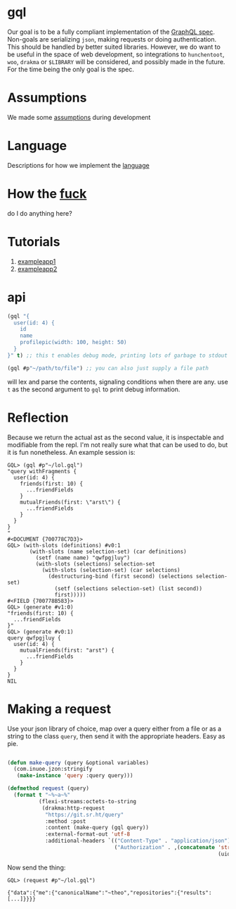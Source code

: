 # gql

Our goal is to be a fully compliant implementation of the [GraphQL
spec](https://spec.graphql.org/draft/). Non-goals are serializing `json`, making
requests or doing authentication.  This should be handled by better suited
libraries.  However, we do want to be useful in the space of web development, so
integrations to `hunchentoot`, `woo`, `drakma` or `$LIBRARY` will be considered,
and possibly made in the future.  For the time being the only goal is the spec.

# Assumptions

We made some [assumptions](wiki/assumptions.md) during development

# Language

Descriptions for how we implement the [language](wiki/language.md)

# How the [fuck](wiki/how.md)

do I do anything here?

# Tutorials

1. [exampleapp1](wiki/example1.md)
1. [exampleapp2](wiki/example2.md)


# api

```lisp
(gql "{
  user(id: 4) {
    id
    name
    profilepic(width: 100, height: 50)
  }
}" t) ;; this t enables debug mode, printing lots of garbage to stdout

(gql #p"~/path/to/file") ;; you can also just supply a file path
```

will lex and parse the contents, signaling conditions when there are any.  use
`t` as the second argument to `gql` to print debug information.

# Reflection
Because we return the actual ast as the second value, it is inspectable and
modifiable from the repl.  I'm not really sure what that can be used to do, but
it is fun nonetheless.  An example session is:

```
GQL> (gql #p"~/lol.gql")
"query withFragments {
  user(id: 4) {
    friends(first: 10) {
      ...friendFields
    }
    mutualFriends(first: \"arst\") {
      ...friendFields
    }
  }
}
"
#<DOCUMENT {700778C7D3}>
GQL> (with-slots (definitions) #v0:1
       (with-slots (name selection-set) (car definitions)
         (setf (name name) "qwfpgjluy")
         (with-slots (selections) selection-set
           (with-slots (selection-set) (car selections)
             (destructuring-bind (first second) (selections selection-set)
               (setf (selections selection-set) (list second))
               first)))))
#<FIELD {700778B583}>
GQL> (generate #v1:0)
"friends(first: 10) {
  ...friendFields
}"
GQL> (generate #v0:1)
query qwfpgjluy {
  user(id: 4) {
    mutualFriends(first: "arst") {
      ...friendFields
    }
  }
}
NIL
```

# Making a request
Use your json library of choice, map over a query either from a file or as a
string to the class `query`, then send it with the appropriate headers.  Easy as
pie.

```lisp

(defun make-query (query &optional variables)
  (com.inuoe.jzon:stringify
   (make-instance 'query :query query)))

(defmethod request (query)
  (format t "~%~a~%"
          (flexi-streams:octets-to-string
           (drakma:http-request
            "https://git.sr.ht/query"
            :method :post
            :content (make-query (gql query))
            :external-format-out 'utf-8
            :additional-headers `(("Content-Type" . "application/json")
                                  ("Authorization" . ,(concatenate 'string "Bearer "
                                                                   (uiop:getenv "srhttoken"))))))))

```

Now send the thing:

```
GQL> (request #p"~/lol.gql")

{"data":{"me":{"canonicalName":"~theo","repositories":{"results":[...]}}}}

```
